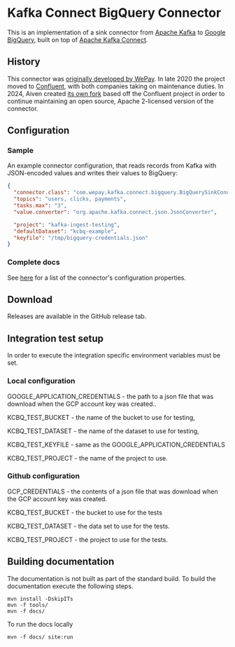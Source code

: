 # Kafka Connect BigQuery Connector

This is an implementation of a sink connector from [Apache Kafka] to [Google BigQuery], built on top 
of [Apache Kafka Connect].

## History

This connector was [originally developed by WePay](https://github.com/wepay/kafka-connect-bigquery).
In late 2020 the project moved to [Confluent](https://github.com/confluentinc/kafka-connect-bigquery),
with both companies taking on maintenance duties.
In 2024, Aiven created [its own fork](https://github.com/Aiven-Open/bigquery-connector-for-apache-kafka/)
based off the Confluent project in order to continue maintaining an open source, Apache 2-licensed
version of the connector.

## Configuration

### Sample

An example connector configuration, that reads records from Kafka with
JSON-encoded values and writes their values to BigQuery:

```json
{
  "connector.class": "com.wepay.kafka.connect.bigquery.BigQuerySinkConnector",
  "topics": "users, clicks, payments",
  "tasks.max": "3",
  "value.converter": "org.apache.kafka.connect.json.JsonConverter",

  "project": "kafka-ingest-testing",
  "defaultDataset": "kcbq-example",
  "keyfile": "/tmp/bigquery-credentials.json"
}
```

### Complete docs
See [here](docs/sink-connector-config-options.rst) for a list of the connector's
configuration properties.

## Download

Releases are available in the GitHub release tab.
<!-- TODO:
  Mention first Aiven-published release (which will be the first to
  include executable artifacts)
-->

  [Apache Kafka Connect]: https://kafka.apache.org/documentation.html#connect
  [Apache Kafka]: http://kafka.apache.org
  [Google BigQuery]: https://cloud.google.com/bigquery/
  [Kafka]: http://kafka.apache.org
  
## Integration test setup

In order to execute the integration specific environment variables must be set.

### Local configuration

GOOGLE_APPLICATION_CREDENTIALS - the path to a json file that was download when the GCP account key was created..

KCBQ_TEST_BUCKET - the name of the bucket to use for testing,

KCBQ_TEST_DATASET - the name of the dataset to use for testing,

KCBQ_TEST_KEYFILE - same as the GOOGLE_APPLICATION_CREDENTIALS

KCBQ_TEST_PROJECT - the name of the project to use. 

### Github configuration

GCP_CREDENTIALS - the contents of a json file that was download when the GCP account key was created.

KCBQ_TEST_BUCKET - the bucket to use for the tests

KCBQ_TEST_DATASET - the data set to use for the tests.

KCBQ_TEST_PROJECT - the project to use for the tests.

## Building documentation

The documentation is not built as part of the standard build.  To build the documentation execute the following steps.

    mvn install -DskipITs
    mvn -f tools/
    mvn -f docs/

To run the docs locally

    mvn -f docs/ site:run


